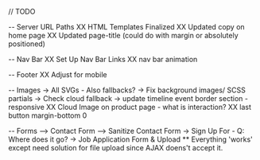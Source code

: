 // TODO

-- Server URL Paths
XX HTML Templates Finalized
XX Updated copy on home page
XX Updated page-title  (could do with margin or absolutely positioned)

-- Nav Bar
XX Set Up Nav Bar Links
XX nav bar animation

-- Footer
XX Adjust for mobile

-- Images
-> All SVGs - Also fallbacks?
-> Fix background images/ SCSS partials
-> Check cloud fallback
-> update timeline event border section - responsive
XX Cloud Image on product page - what is interaction?
XX last button margin-bottom 0


-- Forms 
--> Contact Form
--> Sanitize Contact Form
-> Sign Up For - Q: Where does it go?
-> Job Application Form & Upload
** Everything 'works' except need solution for file upload since AJAX doens't accept it. 




